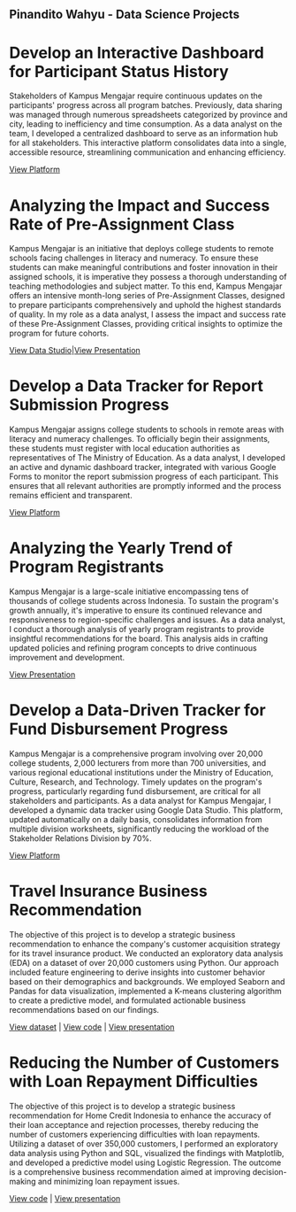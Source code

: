## Pinandito Wahyu - Data Science Projects


# Develop an Interactive Dashboard for Participant Status History
Stakeholders of Kampus Mengajar require continuous updates on the participants' progress across all program batches. Previously, data sharing was managed through numerous spreadsheets categorized by province and city, leading to inefficiency and time consumption. As a data analyst on the team, I developed a centralized dashboard to serve as an information hub for all stakeholders. This interactive platform consolidates data into a single, accessible resource, streamlining communication and enhancing efficiency.

[View Platform](https://lookerstudio.google.com/u/0/reporting/227f6922-d7a3-48a7-b49d-160deefc67da/page/pyQpD)

# Analyzing the Impact and Success Rate of Pre-Assignment Class
Kampus Mengajar is an initiative that deploys college students to remote schools facing challenges in literacy and numeracy. To ensure these students can make meaningful contributions and foster innovation in their assigned schools, it is imperative they possess a thorough understanding of teaching methodologies and subject matter. To this end, Kampus Mengajar offers an intensive month-long series of Pre-Assignment Classes, designed to prepare participants comprehensively and uphold the highest standards of quality. In my role as a data analyst, I assess the impact and success rate of these Pre-Assignment Classes, providing critical insights to optimize the program for future cohorts.

[View Data Studio](https://lookerstudio.google.com/u/0/reporting/dd845cf8-ff19-4267-acf4-f224463d9ebb/page/p_ge286emkgd)|[View Presentation](https://drive.google.com/file/d/1G5EJQrAkKceq4iNdfkOBovnbW8bGM5Fe/view)

# Develop a Data Tracker for Report Submission Progress
Kampus Mengajar assigns college students to schools in remote areas with literacy and numeracy challenges. To officially begin their assignments, these students must register with local education authorities as representatives of The Ministry of Education. As a data analyst, I developed an active and dynamic dashboard tracker, integrated with various Google Forms to monitor the report submission progress of each participant. This ensures that all relevant authorities are promptly informed and the process remains efficient and transparent.

[View Platform](https://lookerstudio.google.com/u/0/reporting/fc116d2f-f8e3-4da2-94b3-11fc86ff86f5/page/VaTrD)

# Analyzing the Yearly Trend of Program Registrants
Kampus Mengajar is a large-scale initiative encompassing tens of thousands of college students across Indonesia. To sustain the program's growth annually, it's imperative to ensure its continued relevance and responsiveness to region-specific challenges and issues. As a data analyst, I conduct a thorough analysis of yearly program registrants to provide insightful recommendations for the board. This analysis aids in crafting updated policies and refining program concepts to drive continuous improvement and development.

[View Presentation](https://drive.google.com/file/d/1l9vjwra2v0ned6o15fqAIV3sZZZ3ibib/view)

# Develop a Data-Driven Tracker for Fund Disbursement Progress
Kampus Mengajar is a comprehensive program involving over 20,000 college students, 2,000 lecturers from more than 700 universities, and various regional educational institutions under the Ministry of Education, Culture, Research, and Technology. Timely updates on the program's progress, particularly regarding fund disbursement, are critical for all stakeholders and participants. As a data analyst for Kampus Mengajar, I developed a dynamic data tracker using Google Data Studio. This platform, updated automatically on a daily basis, consolidates information from multiple division worksheets, significantly reducing the workload of the Stakeholder Relations Division by 70%.

[View Platform](https://lookerstudio.google.com/u/0/reporting/65a8ed94-8d32-4737-805c-66162ffe5cfe/page/p_qkgndgqwad)

# Travel Insurance Business Recommendation
The objective of this project is to develop a strategic business recommendation to enhance the company's customer acquisition strategy for its travel insurance product. We conducted an exploratory data analysis (EDA) on a dataset of over 20,000 customers using Python. Our approach included feature engineering to derive insights into customer behavior based on their demographics and backgrounds. We employed Seaborn and Pandas for data visualization, implemented a K-means clustering algorithm to create a predictive model, and formulated actionable business recommendations based on our findings.

[View dataset](https://www.kaggle.com/tejashvi14/travel-insurance-prediction-data) | [View code](https://github.com/pinanditow/Projects/blob/main/Source%20Code%20-%20Travel%20Insurance%20Business%20Recommendation.ipynb) | [View presentation](https://github.com/pinanditow/Projects/blob/main/Travel%20Insurance%20Business%20Recommendation.pdf)

# Reducing the Number of Customers with Loan Repayment Difficulties
The objective of this project is to develop a strategic business recommendation for Home Credit Indonesia to enhance the accuracy of their loan acceptance and rejection processes, thereby reducing the number of customers experiencing difficulties with loan repayments. Utilizing a dataset of over 350,000 customers, I performed an exploratory data analysis using Python and SQL, visualized the findings with Matplotlib, and developed a predictive model using Logistic Regression. The outcome is a comprehensive business recommendation aimed at improving decision-making and minimizing loan repayment issues.

[View code](https://github.com/pinanditow/Projects/blob/main/HCI%20Project.ipynb) | [View presentation](https://github.com/pinanditow/Projects/blob/main/Decreasing%20The%20Number%20of%20Customers%20with%20Difficulties.pdf)



